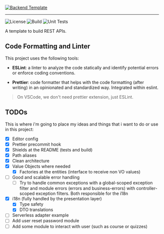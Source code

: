 [![Backend Template](https://readme-typing-svg.demolab.com?font=Poppins&size=26&duration=2500&pause=1000&color=F7F7F7&vCenter=true&width=435&height=30&lines=Backend+Template)](https://git.io/typing-svg)

---

![License](https://img.shields.io/github/license/leonardodimarchi/backend-template)
![Build](https://img.shields.io/github/actions/workflow/status/leonardodimarchi/backend-template/build.yml)
![Unit Tests](https://img.shields.io/github/actions/workflow/status/leonardodimarchi/backend-template/unit-tests.yml?label=unit-tests)

A template to build REST APIs.

## Code Formatting and Linter

This project uses the following tools:

- **ESLint**: a linter to analyze the code statically and identify potential errors or enforce coding conventions.

- **Prettier**: code formatter that helps with the code formatting (after writing) in an opinionated and standardized way. Integrated within eslint.

> On VSCode, we don't need prettier extension, just ESLint.

## TODOs

This is where i'm going to place my ideas and things that i want to do or use in this project:

- [x] Editor config
- [x] Prettier precommit hook
- [x] Shields at the README (tests and build)
- [x] Path aliases
- [x] Clean architecture
- [x] Value Objects where needed
  - [x] Factories at the entities (interface to receive non VO values)
- [ ] Good and scalable error handling
  - [ ] Try to handle common exceptions with a global-scoped exception filter and module errors (errors and business-errors) with controller-scoped exception filters. Both responsible for the i18n
- [x] i18n (fully handled by the presentation layer)
  - [x] Type safety
  - [x] DTO translations
- [ ] Serverless adapter example
- [ ] Add user reset password module
- [ ] Add some module to interact with user (such as course or quizzes)
